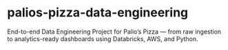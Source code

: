 # palios-pizza-data-engineering
End-to-end Data Engineering Project for Palio’s Pizza — from raw ingestion to analytics-ready dashboards using Databricks, AWS, and Python.
